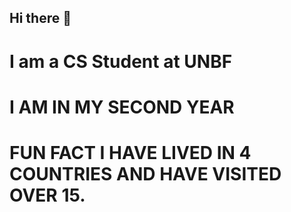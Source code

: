 ## Hi there 👋
# I am a CS Student at UNBF
# I AM IN MY SECOND YEAR
# FUN FACT I HAVE LIVED IN 4 COUNTRIES AND HAVE VISITED OVER 15.
<!--
**motusaru/motusaru** is a ✨ _special_ ✨ repository because its `README.md` (this file) appears on your GitHub profile.

Here are some ideas to get you started:

- 🔭 I’m currently working on ...
- 🌱 I’m currently learning ...
- 👯 I’m looking to collaborate on ...
- 🤔 I’m looking for help with ...
- 💬 Ask me about ...
- 📫 How to reach me: ...
- 😄 Pronouns: ...
- ⚡ Fun fact: ...
-->

